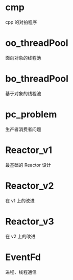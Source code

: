 # cmp

cpp 的对拍程序

# oo_threadPool 

面向对象的线程池

# bo_threadPool

基于对象的线程池

# pc_problem

生产者消费者问题

# Reactor_v1

最基础的 Reactor 设计

# Reactor_v2

在 v1 上的改进

# Reactor_v3

在 v2 上的改进

# EventFd

进程、线程通信